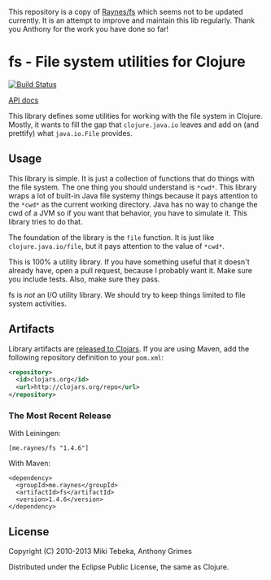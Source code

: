 This repository is a copy of [Raynes/fs](https://github.com/Raynes/fs) which seems not to be updated currently.
It is an attempt to improve and maintain this lib regularly.
Thank you Anthony for the work you have done so far!
# fs - File system utilities for Clojure

[![Build Status](https://secure.travis-ci.org/Raynes/fs.png)](http://travis-ci.org/Raynes/fs)

[API docs](http://raynes.github.com/fs/)

This library defines some utilities for working with the file system in Clojure. Mostly, it wants to fill the gap that
`clojure.java.io` leaves and add on (and prettify) what `java.io.File` provides.

## Usage

This library is simple. It is just a collection of functions that do things with the file system. The one thing
you should understand is `*cwd*`. This library wraps a lot of built-in Java file systemy things because it
pays attention to the `*cwd*` as the current working directory. Java has no way to change the cwd of a JVM so
if you want that behavior, you have to simulate it. This library tries to do that.

The foundation of the library is the `file` function. It is just like `clojure.java.io/file`, but it pays
attention to the value of `*cwd*`.

This is 100% a utility library. If you have something useful that it doesn't already have, open a pull request,
because I probably want it. Make sure you include tests. Also, make sure they pass.

fs is *not* an I/O utility library. We should try to keep things limited to file system activities.

## Artifacts

Library artifacts are [released to Clojars](https://clojars.org/me.raynes/fs). If you are using Maven, add the following repository
definition to your `pom.xml`:

``` xml
<repository>
  <id>clojars.org</id>
  <url>http://clojars.org/repo</url>
</repository>
```

### The Most Recent Release

With Leiningen:

    [me.raynes/fs "1.4.6"]


With Maven:

    <dependency>
      <groupId>me.raynes</groupId>
      <artifactId>fs</artifactId>
      <version>1.4.6</version>
    </dependency>

## License

Copyright (C) 2010-2013 Miki Tebeka, Anthony Grimes

Distributed under the Eclipse Public License, the same as Clojure.
